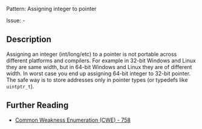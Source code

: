 Pattern: Assigning integer to pointer

Issue: -

## Description

Assigning an integer (int/long/etc) to a pointer is not portable across different platforms and compilers. For example in 32-bit Windows and Linux they are same width, but in 64-bit Windows and Linux they are of different width. In worst case you end up assigning 64-bit integer to 32-bit pointer. The safe way is to store addresses only in pointer types (or typedefs like `uintptr_t`).

## Further Reading

* [Common Weakness Enumeration (CWE) - 758](https://cwe.mitre.org/data/definitions/758.html)